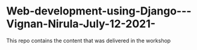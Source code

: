 # Web-development-using-Django---Vignan-Nirula-July-12-2021-
This repo contains the content that was delivered in the workshop
